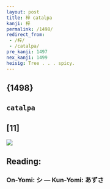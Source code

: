 ```yaml
---
layout: post
title: 梓 catalpa
kanji: 梓
permalink: /1498/
redirect_from:
 - /梓/
 - /catalpa/
pre_kanji: 1497
nex_kanji: 1499
heisig: Tree . . . spicy.
---
```


## {1498}

## `catalpa`

## [11]

<div class="stroke"><img src="E6A293.png" /></div>

## Reading:

### On-Yomi: シ &mdash; Kun-Yomi: あずさ
